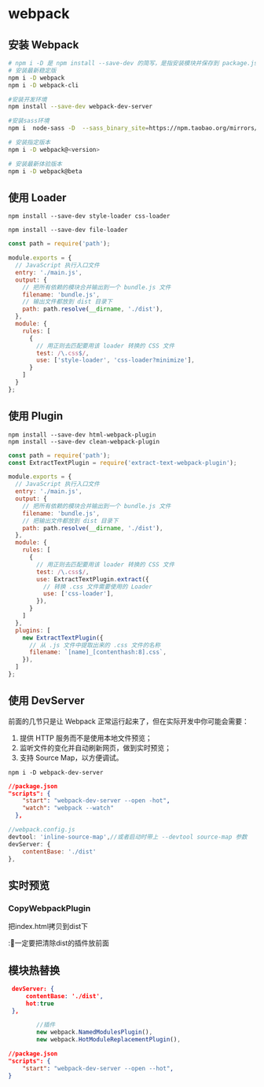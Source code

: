 # webpack

## 安装 Webpack

```bash
# npm i -D 是 npm install --save-dev 的简写，是指安装模块并保存到 package.json 的 devDependencies
# 安装最新稳定版
npm i -D webpack
npm i -D webpack-cli

#安装开发环境
npm install --save-dev webpack-dev-server

#安装sass环境
npm i  node-sass -D  --sass_binary_site=https://npm.taobao.org/mirrors/node-sass/
```
```bash
# 安装指定版本
npm i -D webpack@<version>

# 安装最新体验版本
npm i -D webpack@beta

```

## 使用 Loader

```
npm install --save-dev style-loader css-loader
```

```
npm install --save-dev file-loader
```



```js
const path = require('path');

module.exports = {
  // JavaScript 执行入口文件
  entry: './main.js',
  output: {
    // 把所有依赖的模块合并输出到一个 bundle.js 文件
    filename: 'bundle.js',
    // 输出文件都放到 dist 目录下
    path: path.resolve(__dirname, './dist'),
  },
  module: {
    rules: [
      {
        // 用正则去匹配要用该 loader 转换的 CSS 文件
        test: /\.css$/,
        use: ['style-loader', 'css-loader?minimize'],
      }
    ]
  }
};
```

## 使用 Plugin

```
npm install --save-dev html-webpack-plugin
npm install --save-dev clean-webpack-plugin
```



```js
const path = require('path');
const ExtractTextPlugin = require('extract-text-webpack-plugin');

module.exports = {
  // JavaScript 执行入口文件
  entry: './main.js',
  output: {
    // 把所有依赖的模块合并输出到一个 bundle.js 文件
    filename: 'bundle.js',
    // 把输出文件都放到 dist 目录下
    path: path.resolve(__dirname, './dist'),
  },
  module: {
    rules: [
      {
        // 用正则去匹配要用该 loader 转换的 CSS 文件
        test: /\.css$/,
        use: ExtractTextPlugin.extract({
          // 转换 .css 文件需要使用的 Loader
          use: ['css-loader'],
        }),
      }
    ]
  },
  plugins: [
    new ExtractTextPlugin({
      // 从 .js 文件中提取出来的 .css 文件的名称
      filename: `[name]_[contenthash:8].css`,
    }),
  ]
};
```

## 使用 DevServer

前面的几节只是让 Webpack 正常运行起来了，但在实际开发中你可能会需要：

1. 提供 HTTP 服务而不是使用本地文件预览；
2. 监听文件的变化并自动刷新网页，做到实时预览；
3. 支持 Source Map，以方便调试。

```
npm i -D webpack-dev-server
```

```json
//package.json
"scripts": {
    "start": "webpack-dev-server --open -hot",
    "watch": "webpack --watch"
  },
```

```js
//webpack.config.js 
devtool: 'inline-source-map',//或者启动时带上 --devtool source-map 参数
devServer: {
    contentBase: './dist'
},
```

## 实时预览



### CopyWebpackPlugin

把index.html拷贝到dist下

::musical_note:一定要把清除dist的插件放前面

## 模块热替换

```json
 devServer: {
     contentBase: './dist',
     hot:true
 },
```

```js
        //插件
        new webpack.NamedModulesPlugin(),
        new webpack.HotModuleReplacementPlugin(),
```

```json
//package.json
"scripts": {
	"start": "webpack-dev-server --open --hot",
}

```

